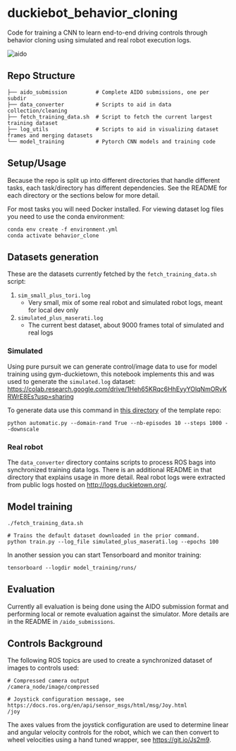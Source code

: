 # duckiebot_behavior_cloning

Code for training a CNN to learn end-to-end driving controls through behavior cloning using simulated and real robot execution logs.

![aido](https://user-images.githubusercontent.com/6401746/118901520-58570500-b8c8-11eb-9bff-6795ee6cd470.gif)

## Repo Structure
```
├── aido_submission         # Complete AIDO submissions, one per subdir
├── data_converter          # Scripts to aid in data collection/cleaning
├── fetch_training_data.sh  # Script to fetch the current largest training dataset
├── log_utils               # Scripts to aid in visualizing dataset frames and merging datasets
└── model_training          # Pytorch CNN models and training code
```

## Setup/Usage

Because the repo is split up into different directories that handle different tasks, each task/directory has different dependencies. See the README for each directory or the sections below for more detail.

For most tasks you will need Docker installed. For viewing dataset log files you need to use the conda environment:
```
conda env create -f environment.yml
conda activate behavior_clone
```

## Datasets generation

These are the datasets currently fetched by the `fetch_training_data.sh` script:
1. `sim_small_plus_tori.log`
    - Very small, mix of some real robot and simulated robot logs, meant for local dev only
1. `simulated_plus_maserati.log`
    - The current best dataset, about 9000 frames total of simulated and real logs

### Simulated

Using pure pursuit we can generate control/image data to use for model training using gym-duckietown, this notebook implements this and was used to generate the `simulated.log` dataset:
https://colab.research.google.com/drive/1Heh65KRqc6HhEyyYOlqNmORvKRWrE8Es?usp=sharing

To generate data use this command in [this directory](https://github.com/duckietown/challenge-aido_LF-baseline-behavior-cloning/tree/master/duckieSchool/duckieGym) of the template repo:
```
python automatic.py --domain-rand True --nb-episodes 10 --steps 1000 --downscale
```

### Real robot

The `data_converter` directory contains scripts to process ROS bags into synchronized training data logs. There is an additional README in that directory that explains usage in more detail. Real robot logs were extracted from public logs hosted on http://logs.duckietown.org/.

## Model training

```
./fetch_training_data.sh

# Trains the default dataset downloaded in the prior command.
python train.py --log_file simulated_plus_maserati.log --epochs 100
```

In another session you can start Tensorboard and monitor training:
```
tensorboard --logdir model_training/runs/
```

## Evaluation

Currently all evaluation is being done using the AIDO submission format and performing local or remote evaluation against the simulator. More details are in the README in `/aido_submissions`.

## Controls Background

The following ROS topics are used to create a synchronized dataset of images to controls used:
```
# Compressed camera output
/camera_node/image/compressed

# Joystick configuration message, see https://docs.ros.org/en/api/sensor_msgs/html/msg/Joy.html
/joy
```

The axes values from the joystick configuration are used to determine linear and angular velocity controls for the robot, which we can then convert to wheel velocities using a hand tuned wrapper, see https://git.io/Js2m9.

